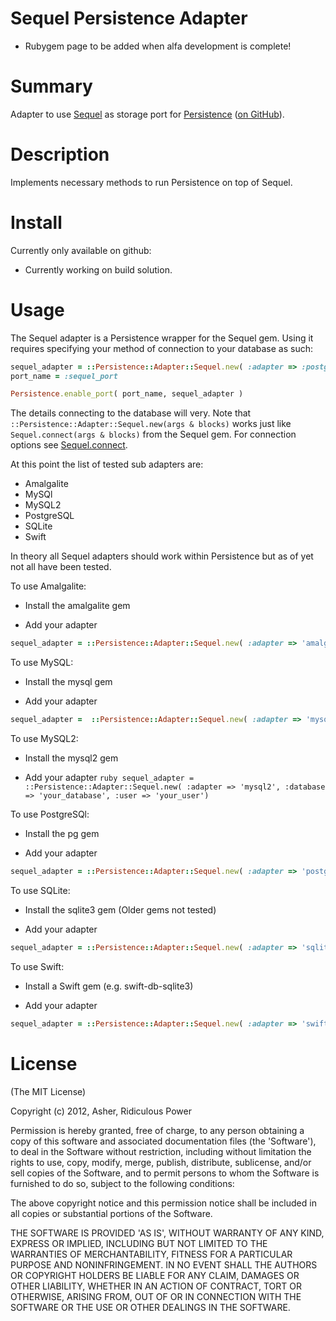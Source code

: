 # Sequel Persistence Adapter #

* Rubygem page to be added when alfa development is complete!

# Summary #


Adapter to use <a href="http://sequel.rubyforge.org">Sequel</a> as storage port for <a href="https://rubygems.org/gems/persistence">Persistence</a> (<a href="https://github.com/RidiculousPower/persistence">on GitHub</a>).

# Description #

Implements necessary methods to run Persistence on top of Sequel.

# Install #

Currently only available on github:

* Currently working on build solution.

# Usage #

The Sequel adapter is a Persistence wrapper for the Sequel gem. Using it requires specifying your method of connection to your database as such:

```ruby
sequel_adapter = ::Persistence::Adapter::Sequel.new( :adapter => :postgres, :database => :your_database_name )
port_name = :sequel_port

Persistence.enable_port( port_name, sequel_adapter )
```

The details connecting to the database will very. Note that `::Persistence::Adapter::Sequel.new(args & blocks)` works just like `Sequel.connect(args & blocks)` from the Sequel gem. For connection options see <a href="http://sequel.rubyforge.org/rdoc/files/doc/opening_databases_rdoc.html">Sequel.connect</a>.

At this point the list of tested sub adapters are:

* Amalgalite
* MySQl
* MySQL2
* PostgreSQL
* SQLite
* Swift

In theory all Sequel adapters should work within Persistence but as of yet not all have been tested.

To use Amalgalite:

* Install the amalgalite gem

* Add your adapter
```ruby 
sequel_adapter = ::Persistence::Adapter::Sequel.new( :adapter => 'amalgalite', :database => 'your_database_file') 
```

To use MySQL:

* Install the mysql gem

* Add your adapter
```ruby 
sequel_adapter =  ::Persistence::Adapter::Sequel.new( :adapter => 'mysql', :database => 'your_database', :user => 'your_user' )
```

To use MySQL2:

* Install the mysql2 gem

* Add your adapter
```ruby sequel_adapter = ::Persistence::Adapter::Sequel.new( :adapter => 'mysql2', :database => 'your_database', :user => 'your_user')```

To use PostgreSQl:

* Install the pg gem

* Add your adapter
```ruby 
sequel_adapter = ::Persistence::Adapter::Sequel.new( :adapter => 'postgres', :database => 'your_database', :user => 'your_user' )
```

To use SQLite:

* Install the sqlite3 gem (Older gems not tested)

* Add your adapter
```ruby 
sequel_adapter = ::Persistence::Adapter::Sequel.new( :adapter => 'sqlite', :database => 'your_database_file')
```

To use Swift:

* Install a Swift gem (e.g. swift-db-sqlite3)

* Add your adapter
```ruby 
sequel_adapter = ::Persistence::Adapter::Sequel.new( :adapter => 'swift', :db_type => 'your_database_type', :database => 'your_database')
```

# License #

  (The MIT License)

  Copyright (c) 2012, Asher, Ridiculous Power

  Permission is hereby granted, free of charge, to any person obtaining
  a copy of this software and associated documentation files (the
  'Software'), to deal in the Software without restriction, including
  without limitation the rights to use, copy, modify, merge, publish,
  distribute, sublicense, and/or sell copies of the Software, and to
  permit persons to whom the Software is furnished to do so, subject to
  the following conditions:

  The above copyright notice and this permission notice shall be
  included in all copies or substantial portions of the Software.

  THE SOFTWARE IS PROVIDED 'AS IS', WITHOUT WARRANTY OF ANY KIND,
  EXPRESS OR IMPLIED, INCLUDING BUT NOT LIMITED TO THE WARRANTIES OF
  MERCHANTABILITY, FITNESS FOR A PARTICULAR PURPOSE AND NONINFRINGEMENT.
  IN NO EVENT SHALL THE AUTHORS OR COPYRIGHT HOLDERS BE LIABLE FOR ANY
  CLAIM, DAMAGES OR OTHER LIABILITY, WHETHER IN AN ACTION OF CONTRACT,
  TORT OR OTHERWISE, ARISING FROM, OUT OF OR IN CONNECTION WITH THE
  SOFTWARE OR THE USE OR OTHER DEALINGS IN THE SOFTWARE.
